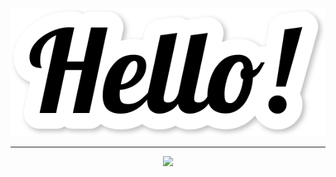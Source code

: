 <p align="center">
  <img src="Hello.svg"/>
</p>  

---  

<p align="center">
  <img src="https://github-readme-stats.vercel.app/api?username=williamtoader&show_icons=true&theme=dark"/>
</p>  
